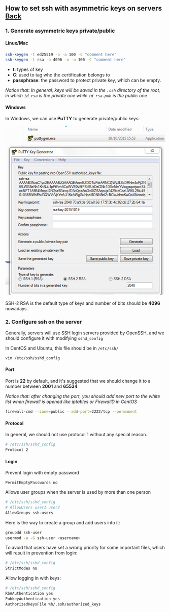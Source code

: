 ## How to set ssh with asymmetric keys on servers [Back](./qa.md)

### 1. Generate asymmetric keys **private/public**

#### Linux/Mac

```bash
ssh-keygen -t ed25519 -o -a 100 -C "comment here"
ssh-keygen -t rsa -b 4096 -o -a 100 -C "comment here"
```

- **t**: types of key
- **C**: used to tag who the certification belongs to
- **passphrase**: the password to protect private key, which can be empty.

*Notice that: In general, keys will be saved in the `.ssh` directory of the root, in which `id_rsa` is the private one while `id_rsa.pub` is the public one*

#### Windows

In Windows, we can use **PuTTY** to generate private/public keys:

<img src="./ssh-puttykey.png">

SSH-2 RSA is the default type of keys and number of bits should be **4096** nowadays.

### 2. Configure ssh on the server

Generally, servers will use SSH login servers provided by OpenSSH, and we should configure it with modifying `sshd_config`

In CentOS and Ubuntu, this file should be in `/etc/ssh/`

```bash
vim /etc/ssh/sshd_config
```

#### Port

Port is **22** by default, and it's suggested that we should change it to a number between **2001** and **65534**

*Notice that: after changing the port, you should add new port to the white list when firewall is opened like iptables or FirewallD in CentOS*

```bash
firewall-cmd --zone=public --add-port=2222/tcp --permanent
```

#### Protocol

In general, we should not use protocol 1 without any special reason.

```bash
# /etc/ssh/sshd_config
Protocol 2
```

#### Login

Prevent login with empty password

```
PermitEmptyPasswords no
```

Allows user groups when the server is used by more than one person

```bash
# /etc/ssh/sshd_config
# AllowUsers user1 user2
AllowGroups ssh-users
```

Here is the way to create a group and add users into it:

```bash
groupdd ssh-user
usermod -a -G ssh-user <username>
```

To avoid that users have set a wrong priority for some important files, which will result in prevention from login:

```bash
# /etc/ssh/sshd_config
StrictModes no
```

Allow logging in with keys:

```bash
# /etc/ssh/sshd_config
RSAAuthentication yes
PubkeyAuthentication yes
AuthorizedKeysFile %h/.ssh/authorized_keys
```

